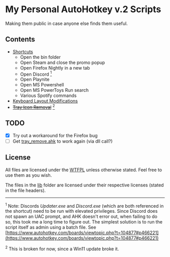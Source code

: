 # My Personal AutoHotkey v.2 Scripts

Making them public in case anyone else finds them useful.

## Contents

* [Shortcuts](shortcuts.ahk)
    - Open the bin folder
    - Open Steam and close the promo popup
    - Open Firefox Nightly in a new tab
    - Open Discord [<sup>1</sup>](#footnote_1)
    - Open Playnite
    - Open MS Powershell
    - Open MS PowerToys Run search
    - Various Spotify commands
* [Keyboard Layout Modifications](keyboard_layout.ahk)
* [~~Tray Icon Removal~~](tray_remove.ahk) [<sup>2</sup>](#footnote_2)

## TODO

* [x] Try out a workaround for the Firefox bug
* [ ] Get [tray_remove.ahk](tray_remove.ahk) to work again (via dll call?)

## License

All files  are licensed under the [WTFPL](LICENSE) unless otherwise stated. Feel free to use them as you wish.

The files in the [lib](/lib/) folder are licensed under their respective licenses (stated in the file headers).

___

<sup id="footnote_1">1</sup> Note: Discords *Updater.exe* and *Discord.exe* (which are both referenced in the shortcut) need to be run with elevated privileges. Since Discord does not spawn an UAC prompt, and AHK doesn't error out, when failing to do so, this took me a long time to figure out. The simplest solution is to run the script itself as admin using a batch file. See [https://www.autohotkey.com/boards/viewtopic.php?t=104877#p466221](https://www.autohotkey.com/boards/viewtopic.php?t=104877#p466221)

<sup id="footnote_2">2</sup> This is broken for now, since a Win11 update broke it.
